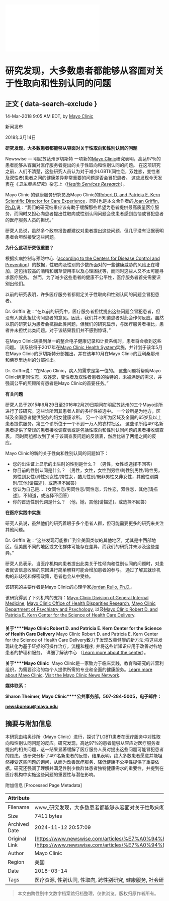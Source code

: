 # ![Mayo Clinic](/legacy/image.php?image=/images/institutions/logos/MC_STACKED_BLACK_RGB_CLEAR20240220165988.png&width=320&height=100)

# 研究发现，大多数患者都能够从容面对关于性取向和性别认同的问题

## 正文 { data-search-exclude }


14-Mar-2018 9:05 AM EDT, by [Mayo Clinic](http://mandarin.mayoclinic.org/)

新闻发布

2018年3月14日

**研究发现，大多数患者都能够从容面对关于性取向和性别认同的问题**

Newswise — 明尼苏达州罗切斯特 一项新的[Mayo Clinic](http://mandarin.mayoclinic.org/)研究表明，高达97％的患者能够从容面对医疗服务者提出的关于性取向和性别认同的问题。 在这项研究之前，人们不清楚，这些研究人员认为对于减少LGBTI(同性恋，双姓恋，变性者及双性者)患者之间的健康差异非常重要的问题是否会冒犯患者。 这些发现今天发表在《_卫生服务研究_》杂志上（[_Health Services Research_](http://www.hsr.org/)）。

Mayo Clinic 的健康服务研究员及Mayo Clinic的[Robert D. and Patricia E. Kern Scientific Director for Care Experience](http://www.mayo.edu/research/centers-programs/robert-d-patricia-e-kern-center-science-health-care-delivery/research-activities/care-experience-program)，同时也是本文合作者的[Joan Griffin, Ph.D.](http://www.mayo.edu/research/faculty/griffin-joan-m-ph-d/bio-20094571)说：“我们的研究结果应该有助于缓解那些希望为患者提供最高质量医疗服务，而同时又担心向患者提出性取向或性别认同问题会使患者感到苦恼或冒犯患者的医疗服务人员的担忧。”

研究人员说，虽然多个政府报告都建议对患者提出这些问题，但几乎没有证据表明患者会坦然接受这些问题。

**为什么这项研究很重要？**

根据疾病控制与预防中心（[according to the Centers for Disease Control and Prevention](https://www.cdc.gov/lgbthealth/about.htm)）的数据，性取向及性别的少数所面对的一些健康威胁的风险正在增加，这包括较高的酒精和烟草使用率以及心理困扰等，而同时这些人又不太可能寻求医疗服务。 然而，为了减少这些患者的健康不公平性，医疗服务者首先需要识别出他们。

以前的研究表明，许多医疗服务者都假定关于性取向和性别认同的问题会冒犯患者。

Dr. Griffin 说：“在以前的研究中，医疗服务者担忧提出这些问题会冒犯患者，但没有人就此担忧询问患者的意见。因此，我们并不知道患者对此会作何反应。虽然以前的研究认为患者会抗拒此类问题，但我们的研究显示，与医疗服务者相比，患者并未担忧此类问题。对于该结果我们并不感到惊讶。”

在Mayo Clinic转换到单一的整合电子健康记录和计费系统时，患者将会收到这些问题。 该系统将于2017年在[Mayo Clinic Health System](https://mayoclinichealthsystem.org/)实施，并计划于该年5月在Mayo Clinic的罗切斯特分部推出，并在该年10月在Mayo Clinic的亚利桑那州和佛罗里达州的分部推出。

Dr. Griffin说：“在Mayo Clinic，病人的需求是第一位的。 这些问题将帮助Mayo Clinic确定同性恋，双姓恋，变性者及双性者患者的独特的，未被满足的需求，并强调公平的照顾所有患者是Mayo Clinic的首要任务。”

**有关问题**

研究人员于2015年6月29日至2016年2月29日期间在明尼苏达州的三个Mayo诊所进行了该研究。这些诊所因其患者人群的多样性被选中。 一个诊所是为地方，区域及全国患者提供服务的妇女健康诊所。 另一个诊所为区域及全国的65岁及以上患者提供服务。第三个诊所位于一个不到一万人的农村社区。 这些诊所给491名新患者提供了常规的患者接收调查表或是包括性取向和性别认同问题的患者接收调查表。 同时两组都收到了关于该调查表问题的反馈表，然后比较了两组之间的反应。

Mayo Clinic的新的关于性向和性别认同的问题如下：

- 您的出生证上显示的出生时的性别是什么？ （男性，女性或选择不回答）
- 你目前的性别认同是什么？ （男性，女性，女性到男性/跨性别男性/跨性男，男性到女性/跨性别女性/跨性女，酷儿性别/既非男性又非女性，其他性别类别/其他\[请描述\]，或选择不回答）
- 您认为自己是...（女同性恋/男同性恋/同性恋，异性恋，双性恋，其他\[请描述\]，不知道，或选择不回答）
- 你的首选性别代词是什么？ （他，她，其他\[请描述\]，或选择不回答）

**在医疗实践中实施**

研究人员说，虽然他们的研究着眼于多个患者人群，但可能需要更多的研究来关注其他问题。

Dr. Griffin 说：“这些发现可能推广到全美国类似的其他地区，尤其是中西部地区。但美国不同的地区或文化群体可能存在差异，而我们的研究并未涉及这些差异。”

研究人员表示，当医疗机构向患者提出此类关于性倾向和性别认同的问题时，对患者就该信息收集的原因进行简单解释可能会增加患者的参与。 通过了解其就诊机构的非歧视和保密政策，患者也会从中受益。

该研究的主要作者是Mayo Clinic的心理学家[Jordan Rullo, Ph.D.](http://www.mayo.edu/research/faculty/rullo-jordan-ph-d-l-p/bio-20197304)。

该研究得到了下列机构的支持：[Mayo Clinic Division of General Internal Medicine](https://www.mayoclinic.org/departments-centers/general-internal-medicine/overview), [Mayo Clinic Office of Health Disparities Research](https://healthdisparitiesresearchblog.mayo.edu/), [Mayo Clinic Department of Psychiatry and Psychology](https://www.mayoclinic.org/departments-centers/psychiatry/overview), 以及[Mayo Clinic Robert D. and Patricia E. Kern Center for the Science of Health Care Delivery](http://www.mayo.edu/research/centers-programs/robert-d-patricia-e-kern-center-science-health-care-delivery).

###

**关于****Mayo Clinic Robert D. and Patricia E. Kern Center for the Science of Health Care Delivery** Mayo Clinic Robert D. and Patricia E. Kern Center for the Science of Health Care Delivery致力于发现改善健康的新方法;将这些发现转化为基于证据的可操作治疗，流程和程序; 并将这些新知识应用于改善对各地患者的护理和服务。 详细了解该中心 （[Learn more about the center](http://www.mayo.edu/research/centers-programs/robert-d-patricia-e-kern-center-science-health-care-delivery)）。

**关于****Mayo Clinic**  Mayo Clinic是一家致力于临床实践，教育和研究的非营利组织，为需要诊治的每个人提供所需的专业和全面的健康服务。[Learn more about Mayo Clinic](https://mcmail.mayo.edu/owa/redir.aspx?C=JeyTiKGpoLi3Cxbb1lt-7s9CknPYzR8DotPIAZAt8hhXZSRf6l3VCA..&URL=http%3a%2f%2fwww.mayoclinic.org%2fabout-mayo-clinic). [Visit the Mayo Clinic News Network](https://mcmail.mayo.edu/owa/redir.aspx?C=3N5jw6qANgLSpFf6NbqsgJZrDC_N32uTf0iIoPHx5IBXZSRf6l3VCA..&URL=https%3a%2f%2fnewsnetwork.mayoclinic.org%2f).

**媒体联系：**

**Sharon Theimer, Mayo Clinic****公共事务部，****507-284-5005****，电子邮件：**

[**newsbureau@mayo.edu**](mailto:newsbureau@mayo.edu)

## 摘要与附加信息

<!-- tcd_abstract -->
本研究由梅奥诊所（Mayo Clinic）进行，探讨了LGBTI患者在医疗服务中对性取向和性别认同问题的反应。研究发现，高达97%的患者能够从容应对医疗服务者提出的相关问题，这一结果显著缓解了医疗服务人员对提出这些问题可能冒犯患者的顾虑。该研究分析了491名新患者的反馈，结果表明，绝大多数患者愿意并能坦然接受这些问题的询问，从而为改善医疗服务、降低健康不公平性提供了重要依据。研究还强调了理解并满足性别少数群体患者独特健康需求的重要性，并提到在医疗机构中实施这些问题的重要性与潜在影响。
<!-- tcd_abstract_end -->

附加信息 [Processed Page Metadata]

| Attribute       | Value                                  |
|-----------------|----------------------------------------|
| Filename        | www_研究发现，大多数患者都能够从容面对关于性取向和性别认同的问题.md                             |
| Size            | 7411 bytes                           |
| Archived Date   | 2024-11-12 20:57:09                             |
| Original Link   | [https://www.newswise.com/articles/%E7%A0%94%E7%A9%B6%E5%8F%91%E7%8E%B0%EF%BC%8C%E5%A4%A7%E5%A4%9A%E6%95%B0%E6%82%A3%E8%80%85%E9%83%BD%E8%83%BD%E5%A4%9F%E4%BB%8E%E5%AE%B9%E9%9D%A2%E5%AF%B9%E5%85%B3%E4%BA%8E%E6%80%A7%E5%8F%96%E5%90%91%E5%92%8C%E6%80%A7%E5%88%AB%E8%AE%A4%E5%90%8C%E7%9A%84%E9%97%AE%E9%A2%98](https://www.newswise.com/articles/%E7%A0%94%E7%A9%B6%E5%8F%91%E7%8E%B0%EF%BC%8C%E5%A4%A7%E5%A4%9A%E6%95%B0%E6%82%A3%E8%80%85%E9%83%BD%E8%83%BD%E5%A4%9F%E4%BB%8E%E5%AE%B9%E9%9D%A2%E5%AF%B9%E5%85%B3%E4%BA%8E%E6%80%A7%E5%8F%96%E5%90%91%E5%92%8C%E6%80%A7%E5%88%AB%E8%AE%A4%E5%90%8C%E7%9A%84%E9%97%AE%E9%A2%98)                       |
| Author          | Mayo Clinic                               |
| Region          | 美国                               |
| Date            | 2018-03-14                                 |
| Tags            | 医疗资源, 性别认同, 性取向, 跨性别研究, 健康服务, 社会研究, 人权, LGBTI患者                                 |
>
> 本文由跨性别中文数字档案馆归档整理，仅供浏览。版权归原作者所有。
>